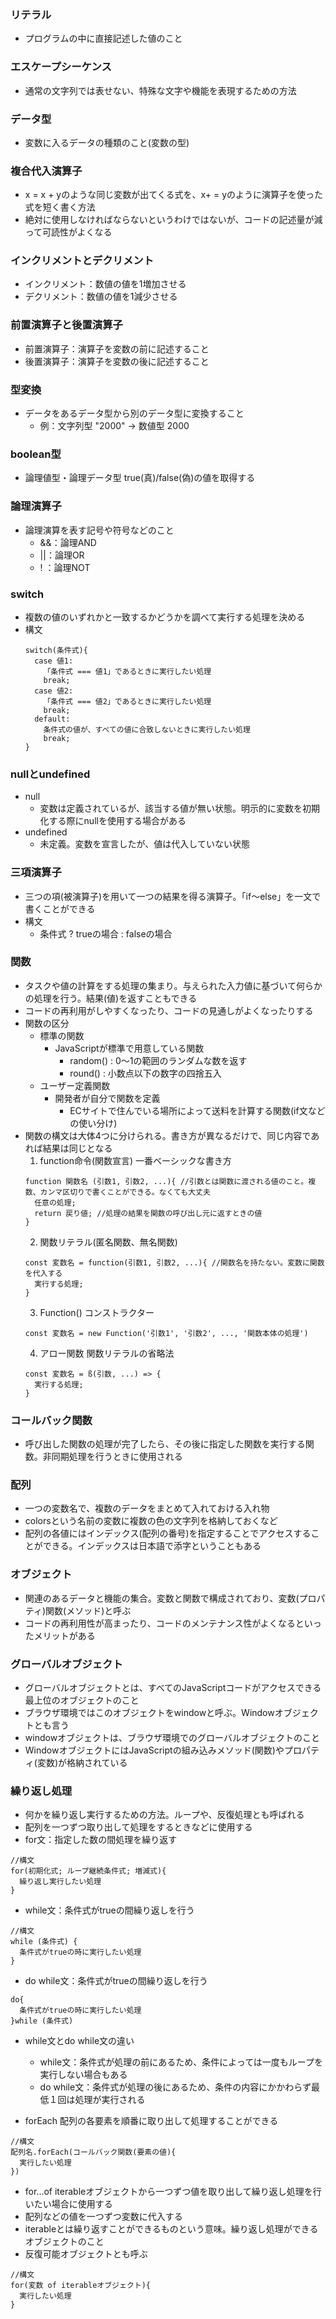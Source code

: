 ### リテラル
- プログラムの中に直接記述した値のこと

### エスケープシーケンス
- 通常の文字列では表せない、特殊な文字や機能を表現するための方法

### データ型
- 変数に入るデータの種類のこと(変数の型)

### 複合代入演算子
- x = x + yのような同じ変数が出てくる式を、x+ = yのように演算子を使った式を短く書く方法
- 絶対に使用しなければならないというわけではないが、コードの記述量が減って可読性がよくなる

### インクリメントとデクリメント
- インクリメント：数値の値を1増加させる
- デクリメント：数値の値を1減少させる

### 前置演算子と後置演算子
- 前置演算子：演算子を変数の前に記述すること
- 後置演算子：演算子を変数の後に記述すること

### 型変換
- データをあるデータ型から別のデータ型に変換すること
  - 例：文字列型 "2000" → 数値型 2000

### boolean型
- 論理値型・論理データ型 true(真)/false(偽)の値を取得する

### 論理演算子
- 論理演算を表す記号や符号などのこと
  - &&：論理AND
  - ||：論理OR
  - ! ：論理NOT

### switch
- 複数の値のいずれかと一致するかどうかを調べて実行する処理を決める
- 構文
  ```
  switch(条件式){
    case 値1:
      「条件式 === 値1」であるときに実行したい処理
      break;
    case 値2:
      「条件式 === 値2」であるときに実行したい処理
      break;
    default:
      条件式の値が、すべての値に合致しないときに実行したい処理
      break;
  }
  ```

### nullとundefined
- null
  - 変数は定義されているが、該当する値が無い状態。明示的に変数を初期化する際にnullを使用する場合がある
- undefined
  - 未定義。変数を宣言したが、値は代入していない状態

### 三項演算子
- 三つの項(被演算子)を用いて一つの結果を得る演算子。「if〜else」を一文で書くことができる
- 構文
  - 条件式 ? trueの場合 : falseの場合

### 関数
- タスクや値の計算をする処理の集まり。与えられた入力値に基づいて何らかの処理を行う。結果(値)を返すこともできる
- コードの再利用がしやすくなったり、コードの見通しがよくなったりする
- 関数の区分
  - 標準の関数
    - JavaScriptが標準で用意している関数
      - random() : 0〜1の範囲のランダムな数を返す
      - round() : 小数点以下の数字の四捨五入
  - ユーザー定義関数
    - 開発者が自分で関数を定義
      - ECサイトで住んでいる場所によって送料を計算する関数(if文などの使い分け)
- 関数の構文は大体4つに分けられる。書き方が異なるだけで、同じ内容であれば結果は同じとなる
  1. function命令(関数宣言) 一番ベーシックな書き方
  ```
  function 関数名 (引数1, 引数2, ...){ //引数とは関数に渡される値のこと。複数、カンマ区切りで書くことができる。なくても大丈夫
    任意の処理;
    return 戻り値; //処理の結果を関数の呼び出し元に返すときの値
  }
  ```
  2. 関数リテラル(匿名関数、無名関数)
  ```
  const 変数名 = function(引数1, 引数2, ...){ //関数名を持たない。変数に関数を代入する
    実行する処理;
  }
  ```
  3. Function() コンストラクター
  ```
  const 変数名 = new Function('引数1', '引数2', ..., '関数本体の処理')
  ```
  4. アロー関数 関数リテラルの省略法
  ```
  const 変数名 = ß(引数, ...) => {
    実行する処理;
  }
  ```

### コールバック関数
- 呼び出した関数の処理が完了したら、その後に指定した関数を実行する関数。非同期処理を行うときに使用される

### 配列
- 一つの変数名で、複数のデータをまとめて入れておける入れ物
- colorsという名前の変数に複数の色の文字列を格納しておくなど
- 配列の各値にはインデックス(配列の番号)を指定することでアクセスすることができる。インデックスは日本語で添字ということもある

### オブジェクト
- 関連のあるデータと機能の集合。変数と関数で構成されており、変数(プロパティ)関数(メソッド)と呼ぶ
- コードの再利用性が高まったり、コードのメンテナンス性がよくなるといったメリットがある

### グローバルオブジェクト
- グローバルオブジェクトとは、すべてのJavaScriptコードがアクセスできる最上位のオブジェクトのこと
- ブラウザ環境ではこのオブジェクトをwindowと呼ぶ。Windowオブジェクトとも言う
- windowオブジェクトは、ブラウザ環境でのグローバルオブジェクトのこと
- WindowオブジェクトにはJavaScriptの組み込みメソッド(関数)やプロパティ(変数)が格納されている

### 繰り返し処理
- 何かを繰り返し実行するための方法。ループや、反復処理とも呼ばれる
- 配列を一つずつ取り出して処理をするときなどに使用する
- for文：指定した数の間処理を繰り返す
```
//構文
for(初期化式; ループ継続条件式; 増減式){
  繰り返し実行したい処理
}
```
- while文：条件式がtrueの間繰り返しを行う
```
//構文
while (条件式) {
  条件式がtrueの時に実行したい処理
}
```
- do while文：条件式がtrueの間繰り返しを行う
```
do{
  条件式がtrueの時に実行したい処理
}while (条件式)
```
- while文とdo while文の違い
  - while文：条件式が処理の前にあるため、条件によっては一度もループを実行しない場合もある
  - do while文：条件式が処理の後にあるため、条件の内容にかかわらず最低１回は処理が実行される

- forEach 配列の各要素を順番に取り出して処理することができる
```
//構文
配列名.forEach(コールバック関数(要素の値){
  実行したい処理
})
```
- for...of iterableオブジェクトから一つずつ値を取り出して繰り返し処理を行いたい場合に使用する
- 配列などの値を一つずつ変数に代入する
- iterableとは繰り返すことができるものという意味。繰り返し処理ができるオブジェクトのこと
- 反復可能オブジェクトとも呼ぶ
```
//構文
for(変数 of iterableオブジェクト){
  実行したい処理
}
```